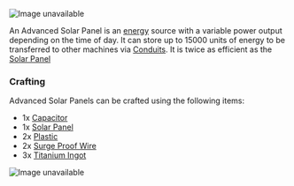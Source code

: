 ![Image unavailable](https://i.imgur.com/uUdo0Ie.png)

An Advanced Solar Panel is an [energy](Energy-Systems) source with a variable power output depending on the time of day. It can store up to 15000 units of energy to be transferred to other machines via [Conduits](Conduit). It is twice as efficient as the [Solar Panel](Solar-Panel)

### Crafting

Advanced Solar Panels can be crafted using the following items:

* 1x [Capacitor](Capacitor)
* 1x [Solar Panel](Solar-Panel)
* 2x [Plastic](Plastic)
* 2x [Surge Proof Wire](Surge-Proof-Wire)
* 3x [Titanium Ingot](Titanium-Ingot)

![Image unavailable](https://i.imgur.com/JvM0TWT.png)